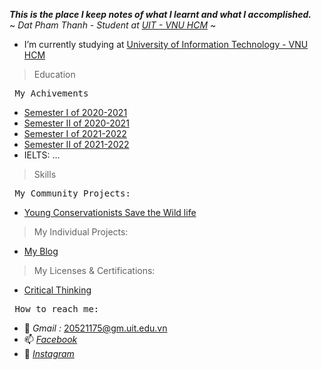 _**This is the place I keep notes of what I learnt and what I accomplished.**_ &ensp;&ensp;~ *Dat Pham Thanh - Student at [UIT - VNU HCM](https://www.uit.edu.vn/)* ~
- I’m currently studying at [University of Information Technology - VNU HCM](https://www.uit.edu.vn/)
> Education


<pre> My Achivements </pre>
- [Semester I of 2020-2021](https://bit.ly/HK1-2020-2021)
- [Semester II of 2020-2021](https://bit.ly/HK2-2020-2021)
- [Semester I of 2021-2022](https://bit.ly/HK1-2021-2022)
- [Semester II of 2021-2022](https://bit.ly/HK2-2021-2022)
- IELTS: ...
> Skills


<pre> My Community Projects:</pre>
- [Young Conservationists Save the Wild life](https://drive.google.com/drive/folders/1j9RhhD5xOkBZRKZrsuPX52qF8obLTZMZ?usp=share_link)
> My Individual Projects:
- [My Blog](https://ptdatuit.blogspot.com/)
> My Licenses & Certifications:
- [Critical Thinking](https://drive.google.com/file/d/1LXJRg_WdLU7JULLVasgagtEenuwfMzBT/view?usp=share_link)
<pre> How to reach me: </pre>
- 📧 *Gmail :* 20521175@gm.uit.edu.vn 
- 📫 *[Facebook](https://www.facebook.com/thanhdatpham.uit)*
- 📩 *[Instagram](https://www.instagram.com/thanhdatpham.uit/)*

<!--
**kudat-uit/kudat-uit** is a ✨ _special_ ✨ repository because its `README.md` (this file) appears on your GitHub profile.

Here are some ideas to get you started:

- 🔭 I’m currently working on ...
- 🌱 I’m currently learning ...
- 👯 I’m looking to collaborate on ...
- 🤔 I’m looking for help with ...
- 💬 Ask me about ...
- 📫 How to reach me: ...
- 😄 Pronouns: ...
- ⚡ Fun fact: ...
-->

